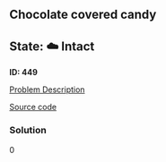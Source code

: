 ## Chocolate covered candy

## State: :cloud: **Intact**

**ID: 449**

[Problem Description](https://projecteuler.net/problem=449)

[Source code](main.cpp)

### Solution
0